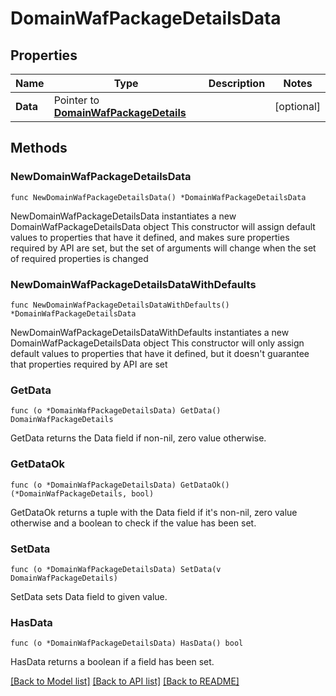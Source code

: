 # DomainWafPackageDetailsData

## Properties

Name | Type | Description | Notes
------------ | ------------- | ------------- | -------------
**Data** | Pointer to [**DomainWafPackageDetails**](DomainWafPackageDetails.md) |  | [optional] 

## Methods

### NewDomainWafPackageDetailsData

`func NewDomainWafPackageDetailsData() *DomainWafPackageDetailsData`

NewDomainWafPackageDetailsData instantiates a new DomainWafPackageDetailsData object
This constructor will assign default values to properties that have it defined,
and makes sure properties required by API are set, but the set of arguments
will change when the set of required properties is changed

### NewDomainWafPackageDetailsDataWithDefaults

`func NewDomainWafPackageDetailsDataWithDefaults() *DomainWafPackageDetailsData`

NewDomainWafPackageDetailsDataWithDefaults instantiates a new DomainWafPackageDetailsData object
This constructor will only assign default values to properties that have it defined,
but it doesn't guarantee that properties required by API are set

### GetData

`func (o *DomainWafPackageDetailsData) GetData() DomainWafPackageDetails`

GetData returns the Data field if non-nil, zero value otherwise.

### GetDataOk

`func (o *DomainWafPackageDetailsData) GetDataOk() (*DomainWafPackageDetails, bool)`

GetDataOk returns a tuple with the Data field if it's non-nil, zero value otherwise
and a boolean to check if the value has been set.

### SetData

`func (o *DomainWafPackageDetailsData) SetData(v DomainWafPackageDetails)`

SetData sets Data field to given value.

### HasData

`func (o *DomainWafPackageDetailsData) HasData() bool`

HasData returns a boolean if a field has been set.


[[Back to Model list]](HOW-TO.md#documentation-for-models) [[Back to API list]](HOW-TO.md#documentation-for-api-endpoints) [[Back to README]](HOW-TO.md)


